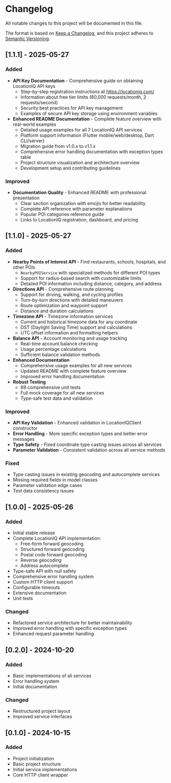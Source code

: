 # Changelog

All notable changes to this project will be documented in this file.

The format is based on [Keep a Changelog](https://keepachangelog.com/en/1.0.0/),
and this project adheres to [Semantic Versioning](https://semver.org/spec/v2.0.0.html).

## [1.1.1] - 2025-05-27

### Added
- **API Key Documentation** - Comprehensive guide on obtaining LocationIQ API keys
  - Step-by-step registration instructions at https://locationiq.com/
  - Information about free tier limits (60,000 requests/month, 2 requests/second)
  - Security best practices for API key management
  - Examples of secure API key storage using environment variables
- **Enhanced README Documentation** - Complete feature overview with real-world examples
  - Detailed usage examples for all 7 LocationIQ API services
  - Platform support information (Flutter mobile/web/desktop, Dart CLI/server)
  - Migration guide from v1.0.x to v1.1.x
  - Comprehensive error handling documentation with exception types table
  - Project structure visualization and architecture overview
  - Development setup and contributing guidelines

### Improved
- **Documentation Quality** - Enhanced README with professional presentation
  - Clear section organization with emojis for better readability
  - Complete API reference with parameter explanations
  - Popular POI categories reference guide
  - Links to LocationIQ registration, dashboard, and pricing

## [1.1.0] - 2025-05-27

### Added
- **Nearby Points of Interest API** - Find restaurants, schools, hospitals, and other POIs
  - `NearbyPOIService` with specialized methods for different POI types
  - Support for radius-based search with customizable limits
  - Detailed POI information including distance, category, and address
- **Directions API** - Comprehensive route planning
  - Support for driving, walking, and cycling profiles
  - Turn-by-turn directions with detailed maneuvers
  - Route optimization and waypoint support
  - Distance and duration calculations
- **Timezone API** - Timezone information services
  - Current and historical timezone data for any coordinate
  - DST (Daylight Saving Time) support and calculations
  - UTC offset information and formatting helpers
- **Balance API** - Account monitoring and usage tracking
  - Real-time account balance checking
  - Usage percentage calculations
  - Sufficient balance validation methods
- **Enhanced Documentation**
  - Comprehensive usage examples for all new services
  - Updated README with complete feature overview
  - Improved error handling documentation
- **Robust Testing**
  - 89 comprehensive unit tests
  - Full mock coverage for all new services
  - Type-safe test data and validation

### Improved
- **API Key Validation** - Enhanced validation in LocationIQClient constructor
- **Error Handling** - More specific exception types and better error messages
- **Type Safety** - Fixed coordinate type casting issues across all services
- **Parameter Validation** - Consistent validation across all service methods

### Fixed
- Type casting issues in existing geocoding and autocomplete services
- Missing required fields in model classes
- Parameter validation edge cases
- Test data consistency issues

## [1.0.0] - 2025-05-26

### Added
- Initial stable release
- Complete LocationIQ API implementation:
  - Free-form forward geocoding
  - Structured forward geocoding
  - Postal code forward geocoding
  - Reverse geocoding
  - Address autocomplete
- Type-safe API with null safety
- Comprehensive error handling system
- Custom HTTP client support
- Configurable timeouts
- Extensive documentation
- Unit tests

### Changed
- Refactored service architecture for better maintainability
- Improved error handling with specific exception types
- Enhanced request parameter handling

## [0.2.0] - 2024-10-20

### Added
- Basic implementations of all services
- Error handling system
- Initial documentation

### Changed
- Restructured project layout
- Improved service interfaces

## [0.1.0] - 2024-10-15

### Added
- Project initialization
- Basic project structure
- Initial service implementations
- Core HTTP client wrapper